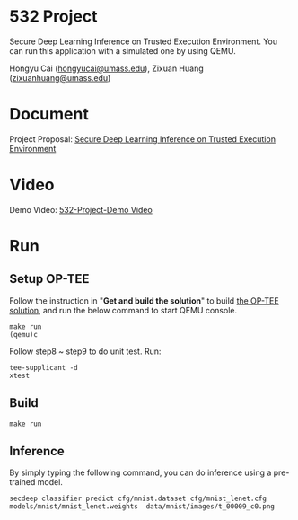 # 532 Project
Secure Deep Learning Inference on Trusted Execution Environment. You can run this application with a simulated one by using QEMU.

Hongyu Cai (hongyucai@umass.edu), Zixuan Huang (zixuanhuang@umass.edu)

# Document

Project Proposal: [Secure Deep Learning Inference on Trusted Execution Environment](https://drive.google.com/file/d/1VaW-ZWbQCzQ-p8APoRgQwfEfK1JPamS5/view?usp=sharing)

# Video

Demo Video: [532-Project-Demo Video](https://clipchamp.com/watch/BsWHEm3A36t)

# Run
## Setup OP-TEE
Follow the instruction in "**Get and build the solution**" to build  [the OP-TEE solution](https://optee.readthedocs.io/en/latest/building/gits/build.html#get-and-build-the-solution), and run the below command to start QEMU console.
```
make run
(qemu)c
```

Follow step8 ~ step9 to do unit test. Run:
```
tee-supplicant -d
xtest
```

## Build
```
make run
```

## Inference
By simply typing the following command, you can do inference using a pre-trained model.
```
secdeep classifier predict cfg/mnist.dataset cfg/mnist_lenet.cfg models/mnist/mnist_lenet.weights  data/mnist/images/t_00009_c0.png
```
